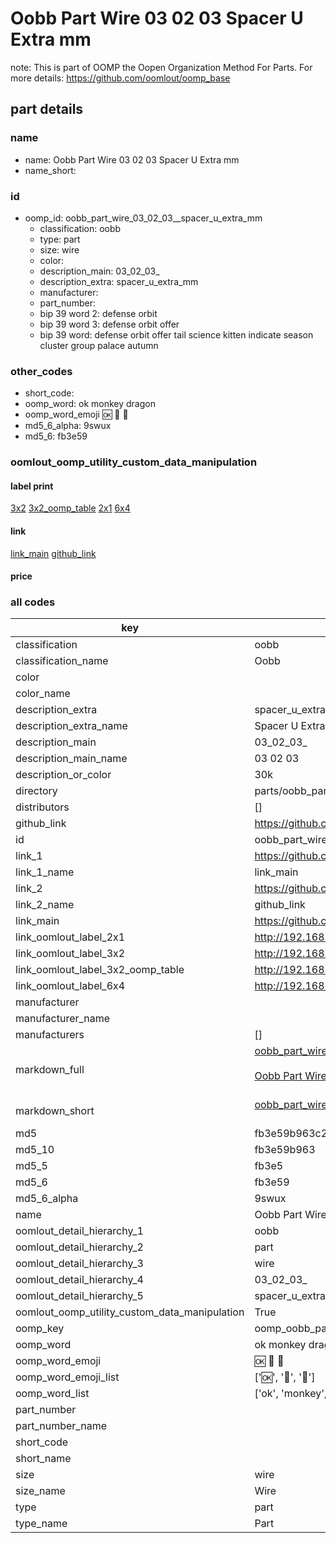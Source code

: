 # Oobb Part Wire 03 02 03  Spacer U Extra mm  

note: This is part of OOMP the Oopen Organization Method For Parts. For more details: https://github.com/oomlout/oomp_base

##  part details





### name
* name: Oobb Part Wire 03 02 03  Spacer U Extra mm
* name_short: 
### id
* oomp_id: oobb_part_wire_03_02_03__spacer_u_extra_mm
  * classification: oobb
  * type: part
  * size: wire
  * color: 
  * description_main: 03_02_03_
  * description_extra: spacer_u_extra_mm
  * manufacturer: 
  * part_number: 
  * bip 39 word 2: defense orbit
  * bip 39 word 3: defense orbit offer
  * bip 39 word: defense orbit offer tail science kitten indicate season cluster group palace autumn

### other_codes
* short_code: 
* oomp_word: ok monkey dragon
* oomp_word_emoji :ok: :monkey: :dragon:
* md5_6_alpha: 9swux
* md5_6: fb3e59






### oomlout_oomp_utility_custom_data_manipulation
#### label print
[3x2](http://192.168.1.245:1112/?label=oomp%209swux)
[3x2_oomp_table](http://192.168.1.107:1112/?label=oomp%209swux)
[2x1](http://192.168.1.242:1112/?label=oomp%209swux)
[6x4](http://192.168.1.55:1112/?label=oomp%209swux)    

#### link

[link_main](https://github.com/oomlout/oomlout_oomp_current_version_messy/tree/main/parts/oobb_part_wire_03_02_03__spacer_u_extra_mm) [github_link](https://github.com/oomlout/oomlout_oomp_part_src/tree/main/parts/oobb_part_wire_03_02_03__spacer_u_extra_mm)                             

#### price







### all codes 
| key | value |  
| --- | --- |  
| classification | oobb |  
| classification_name | Oobb |  
| color |  |  
| color_name |  |  
| description_extra | spacer_u_extra_mm |  
| description_extra_name | Spacer U Extra mm |  
| description_main | 03_02_03_ |  
| description_main_name | 03 02 03  |  
| description_or_color | 30k |  
| directory | parts/oobb_part_wire_03_02_03__spacer_u_extra_mm |  
| distributors | [] |  
| github_link | https://github.com/oomlout/oomlout_oomp_part_src/tree/main/parts/oobb_part_wire_03_02_03__spacer_u_extra_mm |  
| id | oobb_part_wire_03_02_03__spacer_u_extra_mm |  
| link_1 | https://github.com/oomlout/oomlout_oomp_current_version_messy/tree/main/parts/oobb_part_wire_03_02_03__spacer_u_extra_mm |  
| link_1_name | link_main |  
| link_2 | https://github.com/oomlout/oomlout_oomp_part_src/tree/main/parts/oobb_part_wire_03_02_03__spacer_u_extra_mm |  
| link_2_name | github_link |  
| link_main | https://github.com/oomlout/oomlout_oomp_current_version_messy/tree/main/parts/oobb_part_wire_03_02_03__spacer_u_extra_mm |  
| link_oomlout_label_2x1 | http://192.168.1.242:1112/?label=oomp%209swux |  
| link_oomlout_label_3x2 | http://192.168.1.245:1112/?label=oomp%209swux |  
| link_oomlout_label_3x2_oomp_table | http://192.168.1.107:1112/?label=oomp%209swux |  
| link_oomlout_label_6x4 | http://192.168.1.55:1112/?label=oomp%209swux |  
| manufacturer |  |  
| manufacturer_name |  |  
| manufacturers | [] |  
| markdown_full | [oobb_part_wire_03_02_03__spacer_u_extra_mm](https://github.com/oomlout/oomlout_oomp_current_version_messy/tree/main/parts/oobb_part_wire_03_02_03__spacer_u_extra_mm)<br>[](https://github.com/oomlout/oomlout_oomp_current_version_messy/tree/main/parts/oobb_part_wire_03_02_03__spacer_u_extra_mm)<br>[Oobb Part Wire 03 02 03  Spacer U Extra Mm](https://github.com/oomlout/oomlout_oomp_current_version_messy/tree/main/parts/oobb_part_wire_03_02_03__spacer_u_extra_mm)<br><br> |  
| markdown_short | [oobb_part_wire_03_02_03__spacer_u_extra_mm](https://github.com/oomlout/oomlout_oomp_current_version_messy/tree/main/parts/oobb_part_wire_03_02_03__spacer_u_extra_mm)<br><br> |  
| md5 | fb3e59b963c22e5ded607dd532e6f9cb |  
| md5_10 | fb3e59b963 |  
| md5_5 | fb3e5 |  
| md5_6 | fb3e59 |  
| md5_6_alpha | 9swux |  
| name | Oobb Part Wire 03 02 03  Spacer U Extra mm |  
| oomlout_detail_hierarchy_1 | oobb |  
| oomlout_detail_hierarchy_2 | part |  
| oomlout_detail_hierarchy_3 | wire |  
| oomlout_detail_hierarchy_4 | 03_02_03_ |  
| oomlout_detail_hierarchy_5 | spacer_u_extra_mm |  
| oomlout_oomp_utility_custom_data_manipulation | True |  
| oomp_key | oomp_oobb_part_wire_03_02_03__spacer_u_extra_mm |  
| oomp_word | ok monkey dragon |  
| oomp_word_emoji | :ok: :monkey: :dragon: |  
| oomp_word_emoji_list | [':ok:', ':monkey:', ':dragon:'] |  
| oomp_word_list | ['ok', 'monkey', 'dragon'] |  
| part_number |  |  
| part_number_name |  |  
| short_code |  |  
| short_name |  |  
| size | wire |  
| size_name | Wire |  
| type | part |  
| type_name | Part |  
